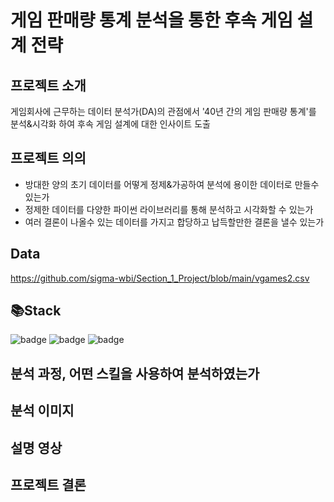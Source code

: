 # 게임 판매량 통계 분석을 통한 후속 게임 설계 전략


## 프로젝트 소개
게임회사에 근무하는 데이터 분석가(DA)의 관점에서 '40년 간의 게임 판매량 통계'를 분석&시각화 하여 후속 게임 
설계에 대한 인사이트 도출

## 프로젝트 의의
* 방대한 양의 초기 데이터를 어떻게 정제&가공하여 분석에 용이한 데이터로 만들수 있는가
* 정제한 데이터를 다양한 파이썬 라이브러리를 통해 분석하고 시각화할 수 있는가
* 여러 결론이 나올수 있는 데이터를 가지고 합당하고 납득할만한 결론을 낼수 있는가

## Data
https://github.com/sigma-wbi/Section_1_Project/blob/main/vgames2.csv

## 📚Stack
![badge](https://img.shields.io/badge/Colab-F9AB00?style=flat-square&logo=googlecolab&logoColor=white)
![badge](https://img.shields.io/badge/pandas-150458?style=flat-square&logo=pandas&logoColor=white)
![badge](https://img.shields.io/badge/scikit-learn-F7931E?style=flat-square&logo=scikitlearn&logoColor=white)

## 분석 과정, 어떤 스킬을 사용하여 분석하였는가

## 분석 이미지

## 설명 영상


## 프로젝트 결론

